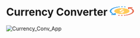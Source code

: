 # Currency Converter <img src="images/fevicon.png" alt="" height="25" width="65"/>




![Currency_Conv_App](https://github.com/prajyotkalekar/Currency_Converter/assets/141732867/5af58700-e4a2-413c-89d9-e7de848f8ed9)
